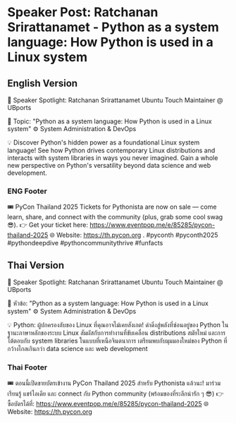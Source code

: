 # Speaker Post: Ratchanan Srirattanamet - Python as a system language: How Python is used in a Linux system

## English Version

🎤 Speaker Spotlight: Ratchanan Srirattanamet
Ubuntu Touch Maintainer @ UBports

📌 Topic: "Python as a system language: How Python is used in a Linux system"
⚙️ System Administration & DevOps

💡 Discover Python's hidden power as a foundational Linux system language! See how Python drives contemporary Linux distributions and interacts with system libraries in ways you never imagined. Gain a whole new perspective on Python's versatility beyond data science and web development.


### ENG Footer

🎟️ PyCon Thailand 2025 Tickets for Pythonista are now on sale — come learn, share, and connect with the community (plus, grab some cool swag 😎).
👉 Get your ticket here: https://www.eventpop.me/e/85285/pycon-thailand-2025
🌐 Website: https://th.pycon.org 
.
#pyconth #pyconth2025 #pythondeepdive #pythoncommunitythrive #funfacts

## Thai Version

🎤 Speaker Spotlight: Ratchanan Srirattanamet
Ubuntu Touch Maintainer @ UBports

📌 หัวข้อ: "Python as a system language: How Python is used in a Linux system"
⚙️ System Administration & DevOps

💡 Python: ผู้ปกครองลับของ Linux ที่คุณอาจไม่เคยสังเกต! ดำดิ่งสู่พลังที่ซ่อนอยู่ของ Python ในฐานะภาษาหลักของระบบ Linux สัมผัสกับการทำงานที่ขับเคลื่อน distributions สมัยใหม่ และการโต้ตอบกับ system libraries ในแบบที่เหนือจินตนาการ เตรียมพบกับมุมมองใหม่ของ Python ที่กว้างไกลเกินกว่า data science และ web development


### Thai Footer
🎟️ ตอนนี้เปิดขายบัตรเข้างาน PyCon Thailand 2025 สำหรับ Pythonista แล้วนะ!
มาร่วมเรียนรู้ แชร์ไอเดีย และ connect กับ Python community (พร้อมของที่ระลึกน่ารัก ๆ 😎)
👉 ซื้อบัตรได้ที่: https://www.eventpop.me/e/85285/pycon-thailand-2025
🌐 Website: https://th.pycon.org
